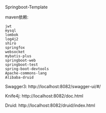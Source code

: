 Springboot-Template

maven依赖:
    
    jwt
    mysql
    lombok
    log4j2
    shiro
    springfox
    websocket
    mybatis-plus
    springboot-web
    springboot-test
    spring-boot-devtools
    Apache-commons-lang
    Alibaba-druid

Swagger3:   http://localhost:8082/swagger-ui/#/

Knife4j:    http://localhost:8082/doc.html

Druid: http://localhost:8082/druid/index.html

